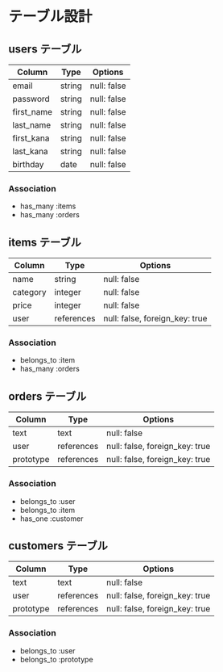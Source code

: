 # テーブル設計

## users テーブル

| Column     | Type   | Options     |
| ---------- | ------ | ----------- |
| email      | string | null: false |
| password   | string | null: false |
| first_name | string | null: false |
| last_name  | string | null: false |
| first_kana | string | null: false |
| last_kana  | string | null: false |
| birthday   | date   | null: false |

### Association

- has_many :items
- has_many :orders

## items テーブル

| Column   | Type       | Options                        |
| -------- | ---------- | ------------------------------ |
| name     | string     | null: false                    |
| category | integer    | null: false                    |
| price    | integer    | null: false                    |
| user     | references | null: false, foreign_key: true |

### Association

- belongs_to :item
- has_many :orders

## orders テーブル

| Column    | Type       | Options                        |
| --------- | ---------- | ------------------------------ |
| text      | text       | null: false                    |
| user      | references | null: false, foreign_key: true |
| prototype | references | null: false, foreign_key: true |

### Association

- belongs_to :user
- belongs_to :item
- has_one :customer

## customers テーブル

| Column    | Type       | Options                        |
| --------- | ---------- | ------------------------------ |
| text      | text       | null: false                    |
| user      | references | null: false, foreign_key: true |
| prototype | references | null: false, foreign_key: true |

### Association

- belongs_to :user
- belongs_to :prototype
